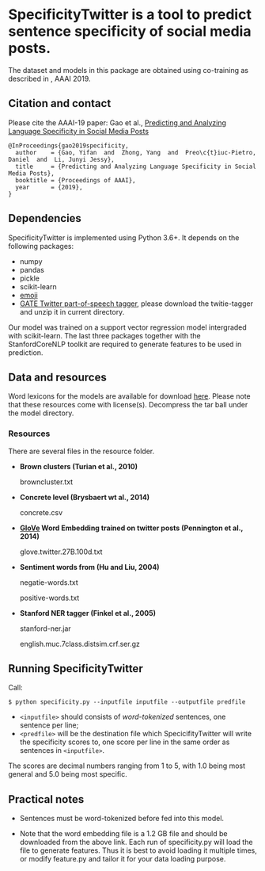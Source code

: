 # SpecificityTwitter is a tool to predict sentence specificity of social media posts.

The dataset and models in this package are obtained using co-training as described in , AAAI 2019.

## Citation and contact

Please cite the AAAI-19 paper: Gao et al., [Predicting and Analyzing Language Specificity in Social Media Posts](https://cpb-us-w2.wpmucdn.com/web.sas.upenn.edu/dist/2/234/files/2018/11/specificity19aaai-26yaaod.pdf)

```
@InProceedings{gao2019specificity,
  author    = {Gao, Yifan  and  Zhong, Yang  and  Preo\c{t}iuc-Pietro, Daniel  and  Li, Junyi Jessy},
  title     = {Predicting and Analyzing Language Specificity in Social Media Posts},
  booktitle = {Proceedings of AAAI},
  year      = {2019},
}
```

## Dependencies

SpecificityTwitter is implemented using Python 3.6+. It depends on the following packages:
- numpy
- pandas
- pickle
- scikit-learn
- [emoji](https://gate.ac.uk/wiki/twitter-postagger.html)
- [GATE Twitter part-of-speech tagger](https://gate.ac.uk/wiki/twitter-postagger.html), please download the twitie-tagger and unzip it in current directory.

Our model was trained on a support vector regression model intergraded with scikit-learn. The last three packages together with the StanfordCoreNLP toolkit are required to generate features to be used in prediction. 

## Data and resources

Word lexicons for the models are available for download [here](https://utexas.box.com/shared/static/9smjk9q5kxrci1whdehk5zpdgjx7gisq.zip). Please note that these resources come with license(s). Decompress the tar ball under the model directory.

### Resources
There are several files in the resource folder.
- **Brown clusters (Turian et al., 2010)**

    browncluster.txt

- **Concrete level (Brysbaert wt al., 2014)**

    concrete.csv
 
- **[GloVe](https://nlp.stanford.edu/projects/glove/) Word Embedding trained on twitter posts (Pennington et al., 2014)**

    glove.twitter.27B.100d.txt

- **Sentiment words from (Hu and Liu, 2004)**

    negatie-words.txt
 
    positive-words.txt

- **Stanford NER tagger (Finkel et al., 2005)**

    stanford-ner.jar

    english.muc.7class.distsim.crf.ser.gz



## Running SpecificityTwitter

Call:
```
$ python specificity.py --inputfile inputfile --outputfile predfile
```

- `<inputfile>` should consists of *word-tokenized* sentences, one sentence per line;
- `<predfile>` will be the destination file which SpecicifityTwitter will write the specificity scores to, one score per line in the same order as sentences in `<inputfile>`.

The scores are decimal numbers ranging from 1 to 5, with 1.0 being most general and 5.0 being most specific.

## Practical notes
- Sentences must be word-tokenized before fed into this model.

- Note that the word embedding file is a 1.2 GB file and should be downloaded from the above link. Each run of specificity.py will load the file to generate features. Thus it is best to avoid loading it multiple times, or modify feature.py and tailor it for your data loading purpose.


